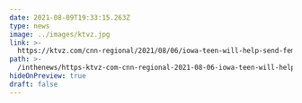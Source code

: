 ```yaml
---
date: 2021-08-09T19:33:15.263Z
type: news
image: ../images/ktvz.jpg
link: >-
  https://ktvz.com/cnn-regional/2021/08/06/iowa-teen-will-help-send-feminine-hygiene-products-to-kenya/  
path: >-
  /inthenews/https-ktvz-com-cnn-regional-2021-08-06-iowa-teen-will-help-send-feminine-hygiene-products-to-kenya-
hideOnPreview: true
draft: false
---
```


